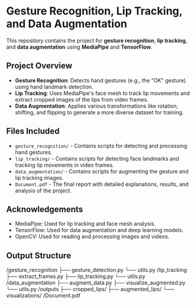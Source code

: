 # Gesture Recognition, Lip Tracking, and Data Augmentation

This repository contains the project for **gesture recognition**, **lip tracking**, and **data augmentation** using **MediaPipe** and **TensorFlow**.

## Project Overview
- **Gesture Recognition**: Detects hand gestures (e.g., the "OK" gesture) using hand landmark detection.
- **Lip Tracking**: Uses MediaPipe's face mesh to track lip movements and extract cropped images of the lips from video frames.
- **Data Augmentation**: Applies various transformations like rotation, shifting, and flipping to generate a more diverse dataset for training.

## Files Included
- `gesture_recognition/` - Contains scripts for detecting and processing hand gestures.
- `lip_tracking/` - Contains scripts for detecting face landmarks and tracking lip movements in video frames.
- `data_augmentation/` - Contains scripts for augmenting the gesture and lip tracking images.
- `Document.pdf` - The final report with detailed explanations, results, and analysis of the project.
## Acknowledgements
- MediaPipe: Used for lip tracking and face mesh analysis.
- TensorFlow: Used for data augmentation and deep learning models.
- OpenCV: Used for reading and processing images and videos.
## Output Structure
  /gesture_recognition
    ├── gesture_detection.py
    └── utils.py
/lip_tracking
    ├── extract_frames.py
    ├── lip_tracking.py
    └── utils.py
/data_augmentation
    ├── augment_data.py
    ├── visualize_augmented.py
    └── utils.py
/outputs
    ├── cropped_lips/
    ├── augmented_lips/
    └── visualizations/
/Document.pdf





